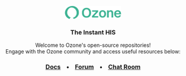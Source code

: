 <p align="center">
    <a href="https://docs.ozone-his.com/"><img src="https://raw.githubusercontent.com/ozone-his/.github/refs/heads/main/profile/ozone-logo.png" alt="Ozone" width="30%"/></a>
</p>

<h3 align="center">The Instant HIS</h3>

<p align="center">
    Welcome to Ozone's open-source repositories!
    <br/>Engage with the Ozone community and access useful resources below:
</p>

<h3 align="center">
    <a href="https://docs.ozone-his.com/">Docs</a>&nbsp;&nbsp;&nbsp;&nbsp;•&nbsp;&nbsp;&nbsp;&nbsp;<a href="https://talk.openmrs.org/c/software/ozone-his/70">Forum</a>&nbsp;&nbsp;&nbsp;&nbsp;•&nbsp;&nbsp;&nbsp;&nbsp;<a href="https://openmrs.slack.com/archives/C02PYQD5D0A">Chat Room</a>
</h3>

